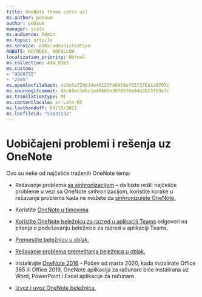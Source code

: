 ```yaml
---
title: OneNote theme catch all
ms.author: pebaum
author: pebaum
manager: scotv
ms.audience: Admin
ms.topic: article
ms.service: o365-administration
ROBOTS: NOINDEX, NOFOLLOW
localization_priority: Normal
ms.collection: Adm_O365
ms.custom:
- "9000755"
- "2695"
ms.openlocfilehash: cb3e0a729b34e46123fe66f6ef95f376a1a9707c
ms.sourcegitcommit: 8bc60ec34bc1e40685e3976576e04a2623f63a7c
ms.translationtype: MT
ms.contentlocale: sr-Latn-RS
ms.lasthandoff: 04/15/2021
ms.locfileid: "51831532"
---
```

# <a name="common-issues-and-resolutions-with-onenote"></a>Uobičajeni problemi i rešenja uz OneNote

Ovo su neke od najčešće traženih OneNote tema:

- Rešavanje problema [sa sinhronizacijom](https://support.office.com/article/299495ef-66d1-448f-90c1-b785a6968d45) – da biste rešili najčešće probleme u vezi sa OneNote sinhronizacijom, koristite korake u rešavanje problema kada ne možete da [sinhronizujete OneNote.](https://support.office.com/article/Fix-issues-when-you-can-t-sync-OneNote-299495ef-66d1-448f-90c1-b785a6968d45)

- Koristite [OneNote u timovima](https://support.microsoft.com/office/0ec78cc3-ba3b-4279-a88e-aa40af9865c2) 

- [Koristite OneNote beležnicu za razred u aplikaciji Teams](https://support.office.com/article/bd77f11f-27cd-4d41-bfbd-2b11799f1440) odgovori na pitanja o podešavanju beležnice za razred u aplikaciji Teams.

- [Premestite beležnicu u oblak.](https://support.office.com/article/d5c28b91-7b9c-45be-8f0c-529bdbba019a)

- [Rešavanje problema premeštanja beležnica u oblak.](https://support.office.com/article/70528107-11dc-4f3f-b695-b150059dfd78)

- Instalirajte [OneNote 2016](https://support.office.com/article/c08068d8-b517-4464-9ff2-132cb9c45c08) – Počev od marta 2020, kada instalirate Office 365 ili Office 2019, OneNote aplikacija za računare biće instalirana uz Word, PowerPoint i Excel aplikacije za računare.

- [Izvoz i uvoz OneNote beležnica.](https://support.office.com/article/a4b60da5-8f33-464e-b1ba-b95ce540f309)
